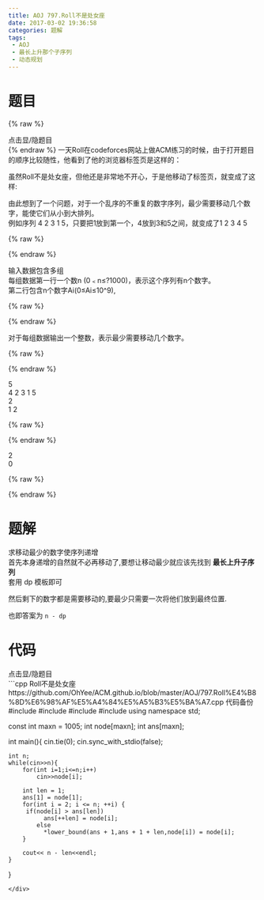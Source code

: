 ```yaml
---
title: AOJ 797.Roll不是处女座
date: 2017-03-02 19:36:58
categories: 题解
tags:
 - AOJ
 - 最长上升那个子序列
 - 动态规划
---
```


# 题目
{% raw %}
<div><div class="fold_hider"><div class="close hider_title">点击显/隐题目</div></div><div class="fold">
    <div class="oj">   
        <div class="part" title="Description">
{% endraw %}
一天Roll在codeforces网站上做ACM练习的时候，由于打开题目的顺序比较随性，他看到了他的浏览器标签页是这样的：  
  
虽然Roll不是处女座，但他还是非常地不开心，于是他移动了标签页，就变成了这样:  
  
由此想到了一个问题，对于一个乱序的不重复的数字序列，最少需要移动几个数字，能使它们从小到大排列。  
例如序列 4 2 3 1 5，只要把1放到第一个，4放到3和5之间，就变成了1 2 3 4 5  
  
  

{% raw %}
        </div>
        <div class="part" title="Input">
{% endraw %}
              
输入数据包含多组  
每组数据第一行一个数n (0﹤n≤?1000)，表示这个序列有n个数字。  
第二行包含n个数字Ai(0≤Ai≤10^9),  
  
  

{% raw %}
        </div>
        <div class="part" title="Output">
{% endraw %}
              
对于每组数据输出一个整数，表示最少需要移动几个数字。  
  
  

{% raw %}
        </div>
        <div class="samp">
            <div class="clear"></div>
            <div class="input part" title="Sample Input">
{% endraw %}
                  
5  
4 2 3 1 5  
2  
1 2  
  
  

{% raw %}
            </div>
            <div class="output part" title="Sample Output">
{% endraw %}
                  
2  
0  
  

{% raw %}
            </div>
            <div class="clear"></div>
        </div>
    </div>
</div></div>
{% endraw %}

<!--more-->
# 题解
求移动最少的数字使序列递增  
首先本身递增的自然就不必再移动了,要想让移动最少就应该先找到 **最长上升子序列**  
套用 dp 模板即可  

然后剩下的数字都是需要移动的,要最少只需要一次将他们放到最终位置.  

也即答案为 `n - dp`  

# 代码
<div><div class="fold_hider"><div class="close hider_title">点击显/隐题目</div></div><div class="fold">```cpp Roll不是处女座 https://github.com/OhYee/ACM.github.io/blob/master/AOJ/797.Roll%E4%B8%8D%E6%98%AF%E5%A4%84%E5%A5%B3%E5%BA%A7.cpp 代码备份
#include <cstdio>
#include <iostream>
#include <algorithm>
#include <cstring>
using namespace std;
 
const int maxn = 1005;
int node[maxn];
int ans[maxn];
 
int main(){
    cin.tie(0);
    cin.sync_with_stdio(false);
     
    int n;
    while(cin>>n){
        for(int i=1;i<=n;i++)
            cin>>node[i];
         
        int len = 1;
        ans[1] = node[1];
        for(int i = 2; i <= n; ++i) {
         if(node[i] > ans[len])
              ans[++len] = node[i];
            else
              *lower_bound(ans + 1,ans + 1 + len,node[i]) = node[i];
        }
 
        cout<< n - len<<endl;
    }
}

```
</div>